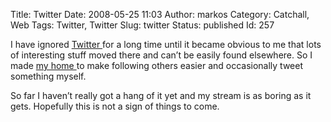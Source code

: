 Title: Twitter
Date: 2008-05-25 11:03
Author: markos
Category: Catchall, Web
Tags: Twitter, Twitter
Slug: twitter
Status: published
Id: 257

<html>
 <body>
  <div>
   <p>
    I have ignored
    <a class="zem_slink" href="http://www.twitter.com" rel="homepage" target="_blank" title="Twitter">
     Twitter
    </a>
    for a long time until it became obvious to me that lots of interesting stuff moved there and can’t be easily found elsewhere. So I made
    <a href="http://twitter.com/samastur" title="My twitter home">
     my home
    </a>
    to make following others easier and occasionally tweet something myself.
   </p>
   <p>
    So far I haven’t really got a hang of it yet and my stream is as boring as it gets. Hopefully this is not a sign of things to come.
   </p>
   <div class="zemanta-pixie" style="margin: 5px 0pt; width: 100%;">
    <a class="zemanta-pixie-a" href="http://www.zemanta.com/" title="Zemified by Zemanta">
     <img alt="" class="zemanta-pixie-img" src="http://img.zemanta.com/pixie.png?x-id=9fff2dc4-de4d-4849-a5ac-91980379dfff" style="border: medium none; float: right;"/>
    </a>
   </div>
  </div>
 </body>
</html>